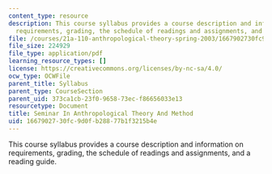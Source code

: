 ```yaml
---
content_type: resource
description: This course syllabus provides a course description and information on
  requirements, grading, the schedule of readings and assignments, and a reading guide.
file: /courses/21a-110-anthropological-theory-spring-2003/1667902730fc9d0fb28877b1f3215b4e_anthropology21A110syl.pdf
file_size: 224929
file_type: application/pdf
learning_resource_types: []
license: https://creativecommons.org/licenses/by-nc-sa/4.0/
ocw_type: OCWFile
parent_title: Syllabus
parent_type: CourseSection
parent_uid: 373ca1cb-23f0-9658-73ec-f86656033e13
resourcetype: Document
title: Seminar In Anthropological Theory And Method
uid: 16679027-30fc-9d0f-b288-77b1f3215b4e
---
```

This course syllabus provides a course description and information on requirements, grading, the schedule of readings and assignments, and a reading guide.